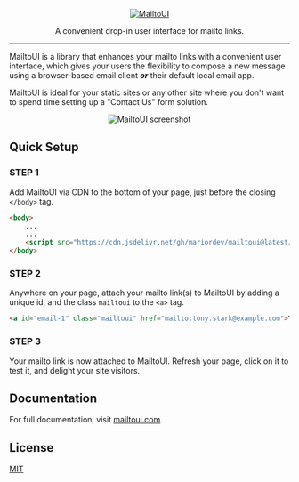 <p align="center">
    <a href="https://mailtoui.com">
       <img src="https://mariordev.github.io/mailtoui/assets/img/unfurl.jpg" alt="MailtoUI">
    </a>
</p>

<p align="center">A convenient drop-in user interface for mailto links.</p>

-------

MailtoUI is a library that enhances your mailto links with a convenient user interface, which gives your users the flexibility to compose a new message using a browser-based email client <strong><i>or</i></strong> their default local email app.

MailtoUI is ideal for your static sites or any other site where you don't want to spend time setting up a "Contact Us" form solution.

<p align="center"><img src="https://mariordev.github.io/mailtoui/assets/img/mailtoui-md.png" alt="MailtoUI screenshot"></p>

## Quick Setup

### STEP 1

Add MailtoUI via CDN to the bottom of your page, just before the closing `</body>` tag.

```html
<body>
    ...
    ...
    <script src="https://cdn.jsdelivr.net/gh/mariordev/mailtoui@latest/dist/mailtoui-min.js"></script>
</body>
```

### STEP 2

Anywhere on your page, attach your mailto link(s) to MailtoUI by adding a unique id, and the class `mailtoui` to the `<a>` tag.

```html
<a id="email-1" class="mailtoui" href="mailto:tony.stark@example.com">Tony</a>
```

### STEP 3

Your mailto link is now attached to MailtoUI. Refresh your page, click on it to test it, and delight your site visitors.


## Documentation

For full documentation, visit [mailtoui.com](https://mailtoui.com).

## License

[MIT](https://github.com/mariordev/mailtoui/blob/master/LICENSE)
